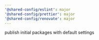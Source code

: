 ```yaml
---
'@shared-config/eslint': major
'@shared-config/prettier': major
'@shared-config/renovate': major
---
```


publish initial packages with default settings
